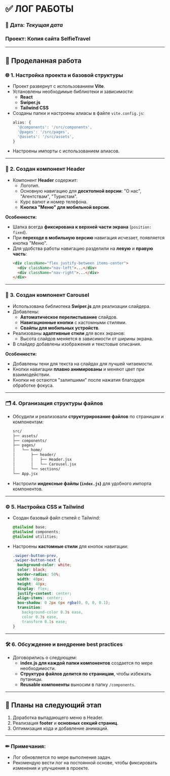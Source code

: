 # ✅ **ЛОГ РАБОТЫ**

### 📅 **Дата:** _Текущая дата_

### **Проект:** Копия сайта SelfieTravel

---

## 🔧 **Проделанная работа**

### 🌐 **1. Настройка проекта и базовой структуры**

- Проект развернут с использованием **Vite**.
- Установлены необходимые библиотеки и зависимости:
  - **React**
  - **Swiper.js**
  - **Tailwind CSS**
- Созданы папки и настроены алиасы в файле `vite.config.js`:
  ```javascript
  alias: {
    '@components': '/src/components',
    '@pages': '/src/pages',
    '@assets': '/src/assets',
  }
  ```
- Настроены импорты с использованием алиасов.

---

### 🎨 **2. Создан компонент Header**

- Компонент **Header** содержит:
  - Логотип.
  - Основную навигацию для **десктопной версии**: "О нас", "Агентствам", "Туристам".
  - Курс валют и номер телефона.
  - **Кнопка "Меню" для мобильной версии**.

**Особенности:**

- Шапка всегда **фиксирована к верхней части экрана** (`position: fixed`).
- При **переходе в мобильную версию** навигация исчезает, появляется кнопка "Меню".
- Для удобства работы навигацию разделили на **левую** и **правую часть**:
  ```html
  <div className="flex justify-between items-center">
    <div className="nav-left">...</div>
    <div className="nav-right">...</div>
  </div>
  ```

---

### 🎠 **3. Создан компонент Carousel**

- Использована библиотека **Swiper.js** для реализации слайдера.
- Добавлены:
  - **Автоматическое перелистывание** слайдов.
  - **Навигационные кнопки** с кастомными стилями.
  - **Свайпы для мобильных устройств**.
- Реализованы **адаптивные стили** для всех экранов:
  - Высота слайдов меняется в зависимости от ширины экрана.
- В слайдер добавлены изображения и текстовые описания.

**Особенности:**

- Добавлены тени для текста на слайдах для лучшей читаемости.
- Кнопки навигации **плавно анимированы** и меняют цвет при взаимодействии.
- Кнопки не остаются "залипшими" после нажатия благодаря обработке фокуса.

---

### 🗂 **4. Организация структуры файлов**

- Обсудили и реализовали **структурирование файлов** по страницам и компонентам:
  ```bash
  src/
  ├── assets/
  ├── components/
  ├── pages/
  │   └── home/
  │       ├── header/
  │       │   ├── Header.jsx
  │       │   └── Carousel.jsx
  │       └── sections/
  └── App.jsx
  ```
- Настроили **индексные файлы (`index.js`)** для удобного импорта компонентов.

---

### ⚙ **5. Настройка CSS и Tailwind**

- Создан базовый файл стилей с Tailwind:
  ```css
  @tailwind base;
  @tailwind components;
  @tailwind utilities;
  ```
- Настроены **кастомные стили** для кнопок навигации:
  ```css
  .swiper-button-prev,
  .swiper-button-next {
    background-color: white;
    color: black;
    border-radius: 50%;
    width: 40px;
    height: 40px;
    display: flex;
    justify-content: center;
    align-items: center;
    box-shadow: 0 2px 6px rgba(0, 0, 0, 0.1);
    transition:
      background-color 0.3s ease,
      color 0.3s ease,
      transform 0.1s ease;
  }
  ```

---

### 🛠 **6. Обсуждение и внедрение best practices**

- Договорились о следующем:
  - **index.js для каждой папки компонентов** создается по мере необходимости.
  - **Структура файлов делится по страницам**, чтобы избежать путаницы.
  - **Reusable компоненты** выносим в папку `/components`.

---

## 📌 **Планы на следующий этап**

1. Доработка выпадающего меню в Header.
2. Реализация **footer** и **основных секций страниц**.
3. Оптимизация кода и добавление анимаций.

---

### ✏ **Примечания:**

- Лог обновляется по мере выполнения задач.
- Рекомендую вести лог на постоянной основе, чтобы фиксировать изменения и улучшения в проекте.
